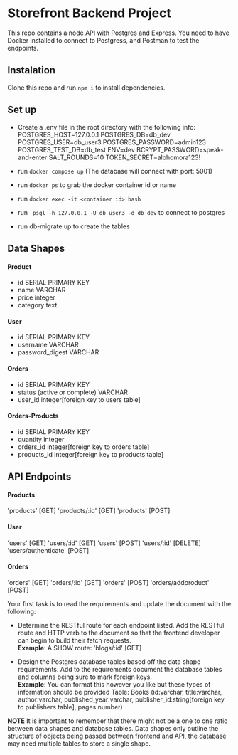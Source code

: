# Storefront Backend Project

This repo contains a node API with Postgres and Express. You need to have Docker installed to connect to Postgress, and Postman to test the endpoints.

## Instalation

Clone this repo and run `npm i` to install dependencies.

## Set up

- Create a .env file in the root directory with the following info:
  POSTGRES_HOST=127.0.0.1
  POSTGRES_DB=db_dev
  POSTGRES_USER=db_user3
  POSTGRES_PASSWORD=admin123
  POSTGRES_TEST_DB=db_test
  ENV=dev
  BCRYPT_PASSWORD=speak-and-enter
  SALT_ROUNDS=10
  TOKEN_SECRET=alohomora123!

- run `docker compose up` (The database will connect with port: 5001)
- run `docker ps` to grab the docker container id or name
- run `docker exec -it <container id> bash`
- run ` psql -h 127.0.0.1 -U db_user3 -d db_dev` to connect to postgres
- run db-migrate up to create the tables

## Data Shapes

#### Product

- id SERIAL PRIMARY KEY
- name VARCHAR
- price integer
- category text

#### User

- id SERIAL PRIMARY KEY
- username VARCHAR
- password_digest VARCHAR

#### Orders

- id SERIAL PRIMARY KEY
- status (active or complete) VARCHAR
- user_id integer[foreign key to users table]

#### Orders-Products

- id SERIAL PRIMARY KEY
- quantity integer
- orders_id integer[foreign key to orders table]
- products_id integer[foreign key to products table]

## API Endpoints

#### Products

'products' [GET]
'products/:id' [GET]
'products' [POST]

#### User

'users' [GET]
'users/:id' [GET]
'users' [POST]
'users/:id' [DELETE]
'users/authenticate' [POST]

#### Orders

'orders' [GET]
'orders/:id' [GET]
'orders' [POST]
'orders/addproduct' [POST]

Your first task is to read the requirements and update the document with the following:

- Determine the RESTful route for each endpoint listed. Add the RESTful route and HTTP verb to the document so that the frontend developer can begin to build their fetch requests.  
  **Example**: A SHOW route: 'blogs/:id' [GET]

- Design the Postgres database tables based off the data shape requirements. Add to the requirements document the database tables and columns being sure to mark foreign keys.  
  **Example**: You can format this however you like but these types of information should be provided
  Table: Books (id:varchar, title:varchar, author:varchar, published_year:varchar, publisher_id:string[foreign key to publishers table], pages:number)

**NOTE** It is important to remember that there might not be a one to one ratio between data shapes and database tables. Data shapes only outline the structure of objects being passed between frontend and API, the database may need multiple tables to store a single shape.
